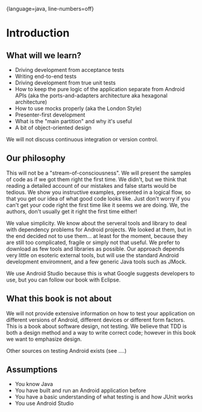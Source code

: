 
{language=java, line-numbers=off}


# Introduction

## What will we learn?

 - Driving development from acceptance tests
 - Writing end-to-end tests
 - Driving development from true unit tests
 - How to keep the pure logic of the application separate from Android APIs (aka the ports-and-adapters architecture aka hexagonal architecture)
 - How to use mocks properly (aka the London Style)
 - Presenter-first development
 - What is the "main partition" and why it's useful
 - A bit of object-oriented design

We will not discuss continuous integration or version control.

## Our philosophy

This will not be a "stream-of-consciousness".  We will present the samples of code as if we got them right the first time.  We didn't, but we think that reading a detailed account of our mistakes and false starts would be tedious.  We show you instructive examples, presented in a logical flow, so that you get our idea of what good code looks like.  Just don't worry if you can't get your code right the first time like it seems we are doing.  We, the authors, don't usually get it right the first time either!

We value simplicity.  We know about the serveral tools and library to deal with dependency problems for Android projects.  We looked at them, but in the end decided not to use them... at least for the moment, because they are still too complicated, fragile or simply not that useful.  We prefer to download as few tools and libraries as possible. Our approach depends very little on esoteric external tools, but will use the standard Android development enviromnent, and a few generic Java tools such as JMock.

We use Android Studio because this is what Google suggests developers to use,  but you can follow our book with Eclipse.



## What this book is not about

We will not provide extensive information on how to test your application on different versions of Android, different devices or different form factors.  This is a book about software design, not testing.  We believe that TDD is both a design method and a way to write correct code; however in this book we want to emphasize design.

Other sources on testing Android exists (see ....)


## Assumptions

 - You know Java
 - You have built and run an Android application before
 - You have a basic understanding of what testing is and how JUnit works
 - You use Android Studio

